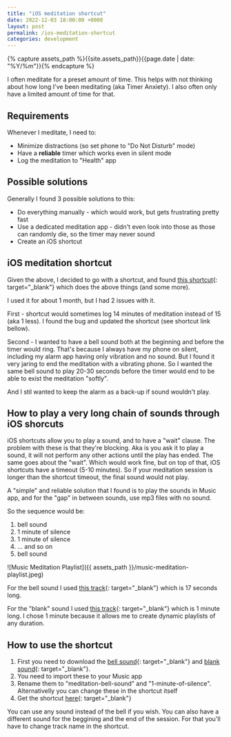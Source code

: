 ```yaml
---
title: "iOS meditation shortcut"
date: 2022-12-03 18:00:00 +0000
layout: post
permalink: /ios-meditation-shortcut
categories: development
---
```


{% capture assets_path %}{{site.assets_path}}{{page.date | date: "%Y/%m"}}{% endcapture %}

I often meditate for a preset amount of time.
This helps with not thinking about how long I've been meditating (aka Timer Anxiety).
I also often only have a limited amount of time for that.

## Requirements

Whenever I meditate, I need to:
* Minimize distractions (so set phone to "Do Not Disturb" mode)
* Have a **reliable** timer which works even in silent mode
* Log the meditation to "Health" app

## Possible solutions

Generally I found 3 possible solutions to this:
* Do everything manually - which would work, but gets frustrating pretty fast
* Use a dedicated meditation app - didn't even look into those as those can randomly die, so the timer may never sound
* Create an iOS shortcut

## iOS meditation shortcut

Given the above, I decided to go with a shortcut, and found [this shortcut](https://www.reddit.com/r/shortcuts/comments/sie1oa/simple_meditation_timer_with_ios_shortcuts/){: target="_blank"} which does the above things (and some more).

I used it for about 1 month, but I had 2 issues with it.

First - shortcut would sometimes log 14 minutes of meditation instead of 15 (aka 1 less). I found the bug and updated the shortcut (see shortcut link bellow).

Second - I wanted to have a bell sound both at the beginning and before the timer would ring. That's because I always have my phone on silent, including my alarm app having only vibration and no sound. But I found it very jaring to end the meditation with a vibrating phone. So I wanted the same bell sound to play 20-30 seconds before the timer would end to be able to exist the meditation "softly".

And I stil wanted to keep the alarm as a back-up if sound wouldn't play.

## How to play a very long chain of sounds through iOS shorcuts

iOS shortcuts allow you to play a sound, and to have a "wait" clause. The problem with these is that they're blocking. Aka is you ask it to play a sound, it will not perform any other actions until the play has ended. The same goes about the "wait".
Which would work fine, but on top of that, iOS shortcuts have a timeout (5-10 minutes). So if your meditation session is longer than the shortcut timeout, the final sound would not play.

A "simple" and reliable solution that I found is to play the sounds in Music app, and for the "gap" in between sounds, use mp3 files with no sound.

So the sequence would be:
1. bell sound
2. 1 minute of silence
3. 1 minute of silence
4. ... and so on
5. bell sound

![Music Meditation Playlist]({{ assets_path }}/music-meditation-playlist.jpeg)

For the bell sound I used [this track](https://notification-sounds.com/1498-meditation-bell-sound.html){: target="_blank"} which is 17 seconds long.

For the "blank" sound I used [this track](https://github.com/anars/blank-audio/blob/master/1-minute-of-silence.mp3){: target="_blank"} which is 1 minute long. I chose 1 minute because it allows me to create dynamic playlists of any duration.

## How to use the shortcut

1. First you need to download the [bell sound](https://notification-sounds.com/1498-meditation-bell-sound.html){: target="_blank"} and [blank sound](https://github.com/anars/blank-audio/blob/master/1-minute-of-silence.mp3){: target="_blank"}.
1. You need to import these to your Music app
1. Rename them to "meditation-bell-sound" and "1-minute-of-silence". Alternativelly you can change these in the shortcut itself
1. Get the shortcut [here](https://www.icloud.com/shortcuts/33f386b032e248548ebd8136c025d4fa){: target="_blank"}

You can use any sound instead of the bell if you wish.
You can also have a different sound for the beggining and the end of the session. For that you'll have to change track name in the shortcut.
